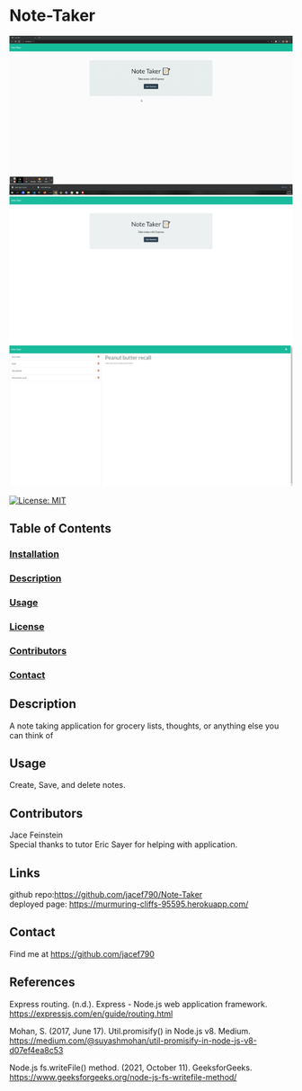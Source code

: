 # Note-Taker
![gif](./imgs/noteTakerGIf.gif)
![homepage](./imgs/Note%20Taker.png)
![notePage](./imgs/Note%20Taker%20(1).png)

[![License: MIT](https://img.shields.io/badge/License-MIT-yellow.svg)](https://opensource.org/licenses/MIT)

## Table of Contents

### [Installation](#installation)

### [Description](#description)

### [Usage](#usage)

### [License](#license)

### [Contributors](#contributors)

### [Contact](#contact)




## Description
 A note taking application for grocery lists, thoughts, or anything else you can think of


## Usage
Create, Save, and delete notes.



## Contributors
Jace Feinstein<br>
Special thanks to tutor Eric Sayer for helping with application.

## Links
github repo:https://github.com/jacef790/Note-Taker<br>
deployed page: https://murmuring-cliffs-95595.herokuapp.com/



## Contact
Find me at https://github.com/jacef790

## References
Express routing. (n.d.). Express - Node.js web application framework. https://expressjs.com/en/guide/routing.html

Mohan, S. (2017, June 17). Util.promisify() in Node.js v8. Medium. https://medium.com/@suyashmohan/util-promisify-in-node-js-v8-d07ef4ea8c53

Node.js fs.writeFile() method. (2021, October 11). GeeksforGeeks. https://www.geeksforgeeks.org/node-js-fs-writefile-method/
